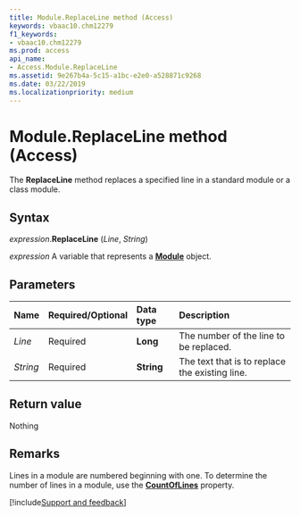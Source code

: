 ```yaml
---
title: Module.ReplaceLine method (Access)
keywords: vbaac10.chm12279
f1_keywords:
- vbaac10.chm12279
ms.prod: access
api_name:
- Access.Module.ReplaceLine
ms.assetid: 9e267b4a-5c15-a1bc-e2e0-a528871c9268
ms.date: 03/22/2019
ms.localizationpriority: medium
---
```



# Module.ReplaceLine method (Access)

The **ReplaceLine** method replaces a specified line in a standard module or a class module.


## Syntax

_expression_.**ReplaceLine** (_Line_, _String_)

_expression_ A variable that represents a **[Module](Access.Module.md)** object.


## Parameters

|Name|Required/Optional|Data type|Description|
|:-----|:-----|:-----|:-----|
| _Line_|Required|**Long**|The number of the line to be replaced.|
| _String_|Required|**String**|The text that is to replace the existing line.|

## Return value

Nothing


## Remarks

Lines in a module are numbered beginning with one. To determine the number of lines in a module, use the **[CountOfLines](Access.Module.CountOfLines.md)** property.




[!include[Support and feedback](~/includes/feedback-boilerplate.md)]